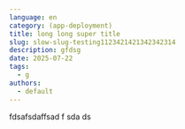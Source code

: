 ```yaml
---
language: en
category: (app-deployment)
title: long long super title
slug: slow-slug-testing1123421421342342314
description: gfdsg
date: 2025-07-22
tags:
  - g
authors:
  - default
---
```

fdsafsdaffsad f sda ds
